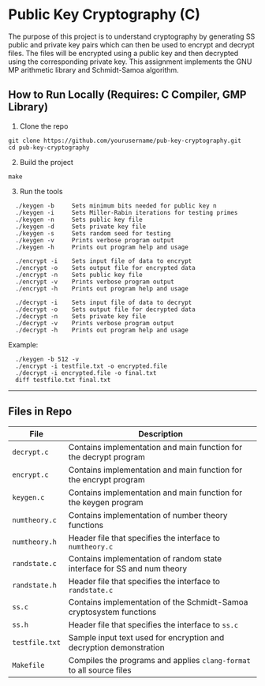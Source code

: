 # Public Key Cryptography (C)

The purpose of this project is to understand cryptography by generating SS public and private key pairs which can then be used to encrypt and decrypt files. The files will be encrypted using a public key and then decrypted using the corresponding private key. This assignment implements the GNU MP arithmetic library and Schmidt-Samoa algorithm.

## How to Run Locally (Requires: C Compiler, GMP Library)

1. Clone the repo  
  ```
  git clone https://github.com/yourusername/pub-key-cryptography.git
  cd pub-key-cryptography
  ```
2. Build the project
  ```
  make
  ```
3. Run the tools
  ```
    ./keygen -b		Sets minimum bits needed for public key n
    ./keygen -i		Sets Miller-Rabin iterations for testing primes
    ./keygen -n		Sets public key file
    ./keygen -d		Sets private key file
    ./keygen -s		Sets random seed for testing
    ./keygen -v		Prints verbose program output
    ./keygen -h		Prints out program help and usage

    ./encrypt -i    Sets input file of data to encrypt
    ./encrypt -o	Sets output file for encrypted data
    ./encrypt -n	Sets public key file
    ./encrypt -v    Prints verbose program output
    ./encrypt -h    Prints out program help and usage

    ./decrypt -i    Sets input file of data to decrypt
    ./decrypt -o    Sets output file for decrypted data
    ./decrypt -n    Sets private key file
    ./decrypt -v    Prints verbose program output
    ./decrypt -h    Prints out program help and usage
  ```
  Example:
  ```
    ./keygen -b 512 -v
    ./encrypt -i testfile.txt -o encrypted.file
    ./decrypt -i encrypted.file -o final.txt
    diff testfile.txt final.txt
  ```

---

## Files in Repo

| File           | Description                                                                 |
|----------------|-----------------------------------------------------------------------------|
| `decrypt.c`    | Contains implementation and main function for the decrypt program           |
| `encrypt.c`    | Contains implementation and main function for the encrypt program           |
| `keygen.c`     | Contains implementation and main function for the keygen program            |
| `numtheory.c`  | Contains implementation of number theory functions                          |
| `numtheory.h`  | Header file that specifies the interface to `numtheory.c`                   |
| `randstate.c`  | Contains implementation of random state interface for SS and num theory     |
| `randstate.h`  | Header file that specifies the interface to `randstate.c`                   |
| `ss.c`         | Contains implementation of the Schmidt-Samoa cryptosystem functions         |
| `ss.h`         | Header file that specifies the interface to `ss.c`                          |
| `testfile.txt` | Sample input text used for encryption and decryption demonstration          |
| `Makefile`     | Compiles the programs and applies `clang-format` to all source files        |
